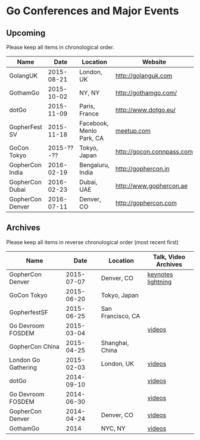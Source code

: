 # Go Conferences and Major Events


## Upcoming

Please keep all items in chronological order.


| Name |  Date | Location | Website |
|-------|-----------|----------|------------|
| GolangUK | 2015-08-21 | London, UK | http://golanguk.com |
| GothamGo | 2015-10-02 | NY, NY | http://gothamgo.com/ |
| dotGo    | 2015-11-09 | Paris, France | http://www.dotgo.eu/ |
| GopherFest SV | 2015-11-18 | Facebook, Menlo Park, CA | [meetup.com](http://www.meetup.com/golangsf/events/223166840/) |
| GoCon Tokyo | 2015-??-?? | Tokyo, Japan | http://gocon.connpass.com | 
| GopherCon India | 2016-02-19 | Bengaluru, India | http://gophercon.in | 
| GopherCon Dubai | 2016-02-23 | Dubai, UAE | http://www.gophercon.ae |
| GopherCon Denver | 2016-07-11 | Denver, CO | http://gophercon.com |




## Archives

Please keep all items in reverse chronological order (most recent first)

| Name | Date | Location | Talk, Video Archives |
|------|------------|----------|----------------|
| GopherCon Denver | 2015-07-07 | Denver, CO | [keynotes](https://www.youtube.com/playlist?list=PL2ntRZ1ySWBf-_z-gHCOR2N156Nw930Hm) [lightning](https://www.youtube.com/playlist?list=PL2ntRZ1ySWBeHqlHM8DmvS8axgbrpvF9b) |
| GoCon Tokyo | 2015-06-20 | Tokyo, Japan ||
| GopherfestSF | 2015-06-25 | San Francisco, CA | |
| Go Devroom FOSDEM | 2015-03-04 | | [videos](https://www.youtube.com/playlist?list=PLtLJO5JKE5YDK74RZm67xfwaDgeCj7oqb) |
| GopherCon China | 2015-04-25 | Shanghai, China | |
| London Go Gathering | 2015-02-03 | London, UK | [videos](https://www.youtube.com/playlist?list=PLtLJO5JKE5YCZYDAt8-uyJbVgq1FIUpVM)|
| dotGo | 2014-09-10 | | [videos](https://www.youtube.com/playlist?list=PLMW8Xq7bXrG58Qk-9QSy2HRh2WVeIrs7e) |
| Go Devroom FOSDEM | 2014-06-30 | | [videos](https://www.youtube.com/playlist?list=PLtLJO5JKE5YDKG4WcaNts3IVZqhDmmuBH) |
| GopherCon Denver | 2014-04-24 | Denver, CO | [videos](https://www.youtube.com/playlist?list=PL2ntRZ1ySWBcD_BiJiDJUcyrb2w3bTulF) |
| GothamGo | 2014 | NYC, NY | [videos](https://vimeo.com/channels/852217) |